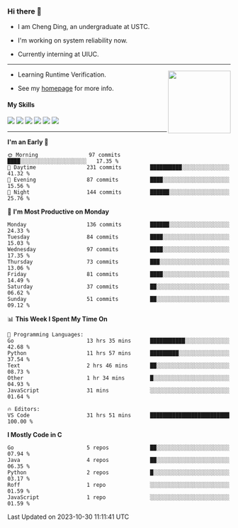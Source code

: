 ### Hi there 👋

* I am Cheng Ding, an undergraduate at USTC.
  
* I'm working on system reliability now.

* Currently interning at UIUC.

---

<img align="right" height="141" src="https://stats-of-repos-onds.vercel.app/api?username=IrisesD&theme=tokyonight&show_icons=true&count_private=true">

-  Learning Runtime Verification.

-  See my [homepage](https://irisesd.github.io) for more info.

#### My Skills

![](https://img.shields.io/badge/C++-65318e?logo=cplusplus&logoColor=fff)
![](https://img.shields.io/badge/Python-3e74a2?logo=python&logoColor=fff)
![](https://img.shields.io/badge/C-5654a2?logo=c&logoColor=fff)
![](https://img.shields.io/badge/Go-00aaff?logo=go&logoColor=fff)
![](https://img.shields.io/badge/Docker-0088ff?logo=docker&logoColor=fff)
![](https://img.shields.io/badge/Apache-D22128?logo=apache&logoColor=fff)

---
<!--START_SECTION:waka-->
**I'm an Early 🐤** 

```text
🌞 Morning                97 commits          ████░░░░░░░░░░░░░░░░░░░░░   17.35 % 
🌆 Daytime                231 commits         ██████████░░░░░░░░░░░░░░░   41.32 % 
🌃 Evening                87 commits          ████░░░░░░░░░░░░░░░░░░░░░   15.56 % 
🌙 Night                  144 commits         ██████░░░░░░░░░░░░░░░░░░░   25.76 % 
```
📅 **I'm Most Productive on Monday** 

```text
Monday                   136 commits         ██████░░░░░░░░░░░░░░░░░░░   24.33 % 
Tuesday                  84 commits          ████░░░░░░░░░░░░░░░░░░░░░   15.03 % 
Wednesday                97 commits          ████░░░░░░░░░░░░░░░░░░░░░   17.35 % 
Thursday                 73 commits          ███░░░░░░░░░░░░░░░░░░░░░░   13.06 % 
Friday                   81 commits          ████░░░░░░░░░░░░░░░░░░░░░   14.49 % 
Saturday                 37 commits          ██░░░░░░░░░░░░░░░░░░░░░░░   06.62 % 
Sunday                   51 commits          ██░░░░░░░░░░░░░░░░░░░░░░░   09.12 % 
```


📊 **This Week I Spent My Time On** 

```text
💬 Programming Languages: 
Go                       13 hrs 35 mins      ███████████░░░░░░░░░░░░░░   42.68 % 
Python                   11 hrs 57 mins      █████████░░░░░░░░░░░░░░░░   37.54 % 
Text                     2 hrs 46 mins       ██░░░░░░░░░░░░░░░░░░░░░░░   08.73 % 
Other                    1 hr 34 mins        █░░░░░░░░░░░░░░░░░░░░░░░░   04.93 % 
JavaScript               31 mins             ░░░░░░░░░░░░░░░░░░░░░░░░░   01.64 % 

🔥 Editors: 
VS Code                  31 hrs 51 mins      █████████████████████████   100.00 % 
```

**I Mostly Code in C** 

```text
Go                       5 repos             ██░░░░░░░░░░░░░░░░░░░░░░░   07.94 % 
Java                     4 repos             ██░░░░░░░░░░░░░░░░░░░░░░░   06.35 % 
Python                   2 repos             █░░░░░░░░░░░░░░░░░░░░░░░░   03.17 % 
Roff                     1 repo              ░░░░░░░░░░░░░░░░░░░░░░░░░   01.59 % 
JavaScript               1 repo              ░░░░░░░░░░░░░░░░░░░░░░░░░   01.59 % 
```




 Last Updated on 2023-10-30 11:11:41 UTC
<!--END_SECTION:waka-->
